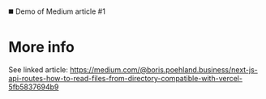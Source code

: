 ◼️ Demo of Medium article #1

# More info
See linked article: https://medium.com/@boris.poehland.business/next-js-api-routes-how-to-read-files-from-directory-compatible-with-vercel-5fb5837694b9
